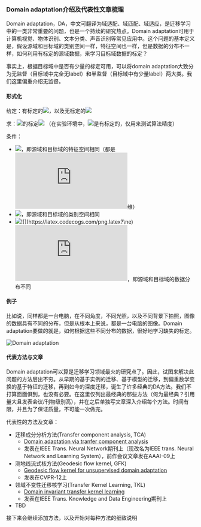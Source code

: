### Domain adaptation介绍及代表性文章梳理

Domain adaptation，DA，中文可翻译为域适配、域匹配、域适应，是迁移学习中的一类非常重要的问题，也是一个持续的研究热点。Domain adaptation可用于计算机视觉、物体识别、文本分类、声音识别等常见应用中。这个问题的基本定义是，假设源域和目标域的类别空间一样，特征空间也一样，但是数据的分布不一样，如何利用有标定的源域数据，来学习目标域数据的标定？

事实上，根据目标域中是否有少量的标定可用，可以将domain adaptation大致分为无监督（目标域中完全无label）和半监督（目标域中有少量label）两大类。我们这里偏重介绍无监督。



#### 形式化

给定：有标定的![](https://latex.codecogs.com/png.latex?\mathcal{D}_{S}=\{X_{S_i},Y_{S_i}\}^{n}_{i=1})，以及无标定的![](https://latex.codecogs.com/png.latex?\mathcal{D}_{T}=\{X_{T_i},?\}^{m}_{i=1})

求：![](https://latex.codecogs.com/png.latex?\mathcal{D}_{T})的标定![](https://latex.codecogs.com/png.latex?Y_{T}) （在实验环境中，![](https://latex.codecogs.com/png.latex?\mathcal{D}_{T})是有标定的，仅用来测试算法精度）

条件：
- ![](https://latex.codecogs.com/png.latex?X_{S},X_{T}&space;\in&space;\mathbf{R}^{p&space;\times&space;d})，即源域和目标域的特征空间相同（都是![](https://latex.codecogs.com/png.latex?d)维）
- ![](https://latex.codecogs.com/png.latex?\{Y_{S}\}=\{Y_{T}\})，即源域和目标域的类别空间相同
- ![](https://latex.codecogs.com/png.latex?P(X_{S}))![](https://latex.codecogs.com/png.latex?\ne) ![](https://latex.codecogs.com/png.latex?P(X_T))，即源域和目标域的数据分布不同

#### 例子

比如说，同样都是一台电脑，在不同角度，不同光照，以及不同背景下拍照，图像的数据具有不同的分布，但是从根本上来说，都是一台电脑的图像。Domain adaptation要做的就是，如何根据这些不同分布的数据，很好地学习缺失的标定。

![Domain adaptation](https://raw.githubusercontent.com/jindongwang/transferlearning/master/png/domain%20_adaptation.png)

#### 代表方法与文章

Domain adaptation可以算是迁移学习领域最火的研究点了。因此，试图来解决此问题的方法层出不穷。从早期的基于实例的迁移、基于模型的迁移，到偏重数学变换的基于特征的迁移，再到如今的深度迁移，诞生了许多经典的DA方法。我们不打算面面俱到，也没有必要。在这里仅列出最经典的那些方法（何为最经典？引用量大且发表会议/刊物级别高），并在之后单独写文章深入介绍每个方法。时间有限，并且为了保证质量，不可能一次做完。

代表性的方法及文章：

- 迁移成分分析方法(Transfer component analysis, TCA)
	- [Domain adaptation via tranfer component analysis](https://github.com/jindongwang/transferlearning/blob/master/paper/domain%20adaptation/Domain%20Adaptation%20via%20Transfer%20Component%20Analysis_Sinno%20Jialin%20Pan%20et%20al_2011.pdf)
	- 发表在IEEE Trans. Neural Network期刊上（现改名为IEEE trans. Neural Network and Learning System），前作会议文章发在AAAI-09上
- 测地线流式核方法(Geodesic flow kernel, GFK)
	- [Geodesic flow kernel for unsupervised domain adaptation](https://github.com/jindongwang/transferlearning/blob/master/paper/domain%20adaptation/Geodesic%20flow%20kernel%20for%20unsupervised%20domain%20adaptation_Gong%20et%20al_2012.pdf)
	- 发表在CVPR-12上
- 领域不变性迁移核学习(Transfer Kernel Learning, TKL)
	- [Domain invariant transfer kernel learning](https://github.com/jindongwang/transferlearning/blob/master/paper/domain%20adaptation/Domain%20Invariant%20Transfer%20Kernel%20Learning_Long%20et%20al_2015.pdf)
	- 发表在IEEE Trans. Knowledge and Data Engineering期刊上
- TBD

接下来会继续添加方法，以及开始对每种方法的细致说明
